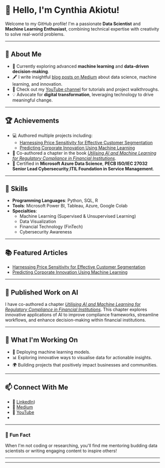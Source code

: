 # 👋 Hello, I'm Cynthia Akiotu!

Welcome to my GitHub profile! I'm a passionate **Data Scientist** and **Machine Learning Enthusiast**, combining technical expertise with creativity to solve real-world problems.

---

## 🚀 About Me

- 🌱 Currently exploring advanced **machine learning** and **data-driven decision-making**.
- 🖋️ I write insightful [blog posts on Medium](https://medium.com/@cynthiaakiotu) about data science, machine learning, and innovation.
- 🎥 Check out my [YouTube channel](https://www.youtube.com/@CynthiaThe) for tutorials and project walkthroughs.
- 💡 Advocate for **digital transformation**, leveraging technology to drive meaningful change.

---

## 🏆 Achievements

- 💻 Authored multiple projects including:
  - [Harnessing Price Sensitivity for Effective Customer Segmentation](https://github.com/CynthiaTheDataTechie/customer-segmentation)
  - [Predicting Corporate Innovation Using Machine Learning](https://github.com/CynthiaTheDataTechie/predicting-corporate-innovation)
- 📃 Co-authored a chapter in the book *[Utilising AI and Machine Learning for Regulatory Compliance in Financial Institutions](https://doi.org/10.4018/979-8-3693-5966-2.ch010)*.
- 🏅 Certified in **Microsoft Azure Data Science**, **PECB ISO/IEC 27032 Senior Lead Cybersecurity**,**ITIL Foundation in Service Management**.

---

## 💼 Skills

- **Programming Languages**: Python, SQL, R
- **Tools**: Microsoft Power BI, Tableau, Azure, Google Colab
- **Specialties**:
  - Machine Learning (Supervised & Unsupervised Learning)
  - Data Visualization
  - Financial Technology (FinTech)
  - Cybersecurity Awareness

---

## 📚 Featured Articles

- [Harnessing Price Sensitivity for Effective Customer Segmentation](https://medium.com/@cynthiaakiotu/harnessing-price-sensitivity-for-effective-customer-segmentation-with-k-means-clustering-c08ccc2a5e6e)
- [Predicting Corporate Innovation Using Machine Learning](https://medium.com/@cynthiaakiotu/predicting-corporate-innovation-a-comparative-study-of-logistic-regression-and-random-forest-4cb12ecb9a24)

---

## 🧠 Published Work on AI

I have co-authored a chapter *[Utilising AI and Machine Learning for Regulatory Compliance in Financial Institutions](https://www.igi-global.com/gateway/chapter/362286)*. This chapter explores innovative applications of AI to improve compliance frameworks, streamline workflows, and enhance decision-making within financial institutions.

---

## 🎯 What I'm Working On

- 🚀 Deploying machine learning models.
- 📊 Exploring innovative ways to visualise data for actionable insights.
- 🌍 Building projects that positively impact businesses and communities.

---

## 📫 Connect With Me

- 💼 [LinkedIn](https://www.linkedin.com/in/cynthia-akiotu-7b695aa9/))
- 📝 [Medium](https://medium.com/@cynthiaakiotu)
- 🎥 [YouTube](https://www.youtube.com/@CynthiaTheDatatechie)
-

---

### 🌟 Fun Fact

When I'm not coding or researching, you'll find me mentoring budding data scientists or writing engaging content to inspire others!

---


---

